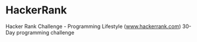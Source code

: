 # HackerRank
Hacker Rank Challenge - Programming Lifestyle (www.hackerrank.com)
30-Day programming challenge